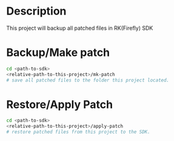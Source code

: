 # Description

  This project will backup all patched files in RK(Firefly) SDK

# Backup/Make patch

  ```bash
  cd <path-to-sdk>
  <relative-path-to-this-project>/mk-patch
  # save all patched files to the folder this project located.
  ```

# Restore/Apply Patch

  ```bash
  cd <path-to-sdk>
  <relative-path-to-this-project>/apply-patch
  # restore patched files from this project to the SDK.
  ```
